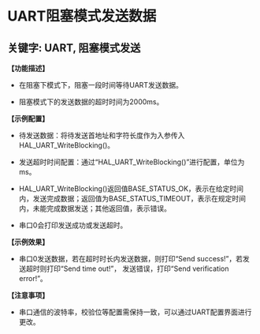 # UART阻塞模式发送数据
## 关键字: UART, 阻塞模式发送

**【功能描述】**
+ 在阻塞下模式下，阻塞一段时间等待UART发送数据。

+ 阻塞模式下的发送数据的超时时间为2000ms。

**【示例配置】**
+ 待发送数据：将待发送首地址和字符长度作为入参传入HAL_UART_WriteBlocking()。

+ 发送超时时间配置：通过“HAL_UART_WriteBlocking()”进行配置，单位为ms。

+ HAL_UART_WriteBlocking()返回值BASE_STATUS_OK，表示在给定时间内，发送完成数据；返回值为BASE_STATUS_TIMEOUT，表示在规定时间内，未能完成数据发送；其他返回值，表示错误。

+ 串口0会打印发送成功或发送超时。

**【示例效果】**
+ 串口0发送数据，若在超时时长内发送数据，则打印“Send success!”，若发送超时则打印“Send time out!”， 发送错误，打印“Send verification error!”。

**【注意事项】**
+ 串口通信的波特率，校验位等配置需保持一致，可以通过UART配置界面进行更改。